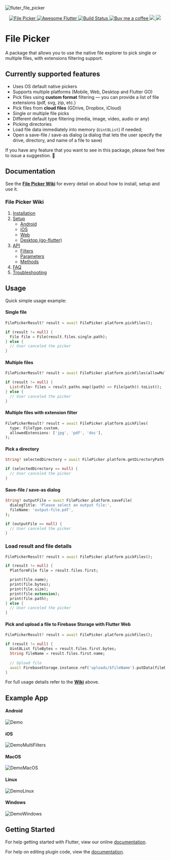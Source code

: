 ![fluter_file_picker](https://user-images.githubusercontent.com/27860743/64064695-b88dab00-cbfc-11e9-814f-30921b66035f.png)
<p align="center">
 <a href="https://pub.dartlang.org/packages/file_picker">
    <img alt="File Picker" src="https://img.shields.io/pub/v/file_picker.svg">
  </a>
 <a href="https://github.com/Solido/awesome-flutter">
    <img alt="Awesome Flutter" src="https://img.shields.io/badge/Awesome-Flutter-blue.svg?longCache=true&style=flat-square">
  </a>
 <a href="https://codemagic.io/apps/5ce89f4a9b46f5000ca89638/5ce89f4a9b46f5000ca89637/latest_build">
    <img alt="Build Status" src="https://api.codemagic.io/apps/5ee2d379c2d4737a756cbd00/5ee2d379c2d4737a756cbcff/status_badge.svg">
  </a>
 <a href="https://www.buymeacoffee.com/gQyz2MR">
    <img alt="Buy me a coffee" src="https://img.shields.io/badge/Donate-Buy%20Me%20A%20Coffee-yellow.svg">
  </a>
  <a href="https://github.com/AnNguyen98/flutter_file_picker/issues"><img src="https://img.shields.io/github/issues/AnNguyen98/flutter_file_picker">
  </a>
  <img src="https://img.shields.io/github/license/AnNguyen98/flutter_file_picker">
  <a href="https://github.com/AnNguyen98/flutter_file_picker/actions/workflows/main.yml">
  </a>
</p>

# File Picker

A package that allows you to use the native file explorer to pick single or multiple files, with extensions filtering support.

## Currently supported features

* Uses OS default native pickers
* Supports multiple platforms (Mobile, Web, Desktop and Flutter GO)
* Pick files using  **custom format** filtering — you can provide a list of file extensions (pdf, svg, zip, etc.)
* Pick files from **cloud files** (GDrive, Dropbox, iCloud)
* Single or multiple file picks
* Different default type filtering (media, image, video, audio or any)
* Picking directories
* Load file data immediately into memory (`Uint8List`) if needed;
* Open a save-file / save-as dialog (a dialog that lets the user specify the drive, directory, and name of a file to save)

If you have any feature that you want to see in this package, please feel free to issue a suggestion. 🎉

## Documentation

See the **[File Picker Wiki](https://github.com/AnNguyen98/flutter_file_picker/wiki)** for every detail on about how to install, setup and use it.

### File Picker Wiki

1. [Installation](https://github.com/AnNguyen98/plugins_flutter_file_picker/wiki/Installation)
2. [Setup](https://github.com/AnNguyen98/plugins_flutter_file_picker/wiki/Setup)
   * [Android](https://github.com/AnNguyen98/plugins_flutter_file_picker/wiki/Setup#android)
   * [iOS](https://github.com/AnNguyen98/plugins_flutter_file_picker/wiki/Setup#ios)
   * [Web](https://github.com/AnNguyen98/flutter_file_picker/wiki/Setup#--web)
   * [Desktop (go-flutter)](https://github.com/AnNguyen98/plugins_flutter_file_picker/wiki/Setup/_edit#desktop-go-flutter)
3. [API](https://github.com/AnNguyen98/plugins_flutter_file_picker/wiki/api)
   * [Filters](https://github.com/AnNguyen98/plugins_flutter_file_picker/wiki/API#filters)
   * [Parameters](https://github.com/AnNguyen98/flutter_file_picker/wiki/API#parameters)
   * [Methods](https://github.com/AnNguyen98/plugins_flutter_file_picker/wiki/API#methods)
4. [FAQ](https://github.com/AnNguyen98/flutter_file_picker/wiki/FAQ)
5. [Troubleshooting](https://github.com/AnNguyen98/flutter_file_picker/wiki/Troubleshooting)

## Usage

Quick simple usage example:

#### Single file

```dart
FilePickerResult? result = await FilePicker.platform.pickFiles();

if (result != null) {
  File file = File(result.files.single.path);
} else {
  // User canceled the picker
}
```

#### Multiple files

```dart
FilePickerResult? result = await FilePicker.platform.pickFiles(allowMultiple: true);

if (result != null) {
  List<File> files = result.paths.map((path) => File(path)).toList();
} else {
  // User canceled the picker
}
```

#### Multiple files with extension filter

```dart
FilePickerResult? result = await FilePicker.platform.pickFiles(
  type: FileType.custom,
  allowedExtensions: ['jpg', 'pdf', 'doc'],
);
```

#### Pick a directory

```dart
String? selectedDirectory = await FilePicker.platform.getDirectoryPath();

if (selectedDirectory == null) {
  // User canceled the picker
}
```

#### Save-file / save-as dialog

```dart
String? outputFile = await FilePicker.platform.saveFile(
  dialogTitle: 'Please select an output file:',
  fileName: 'output-file.pdf',
);

if (outputFile == null) {
  // User canceled the picker
}
```

### Load result and file details

```dart
FilePickerResult? result = await FilePicker.platform.pickFiles();

if (result != null) {
  PlatformFile file = result.files.first;

  print(file.name);
  print(file.bytes);
  print(file.size);
  print(file.extension);
  print(file.path);
} else {
  // User canceled the picker
}
```

#### Pick and upload a file to Firebase Storage with Flutter Web

```dart
FilePickerResult? result = await FilePicker.platform.pickFiles();

if (result != null) {
  Uint8List fileBytes = result.files.first.bytes;
  String fileName = result.files.first.name;
  
  // Upload file
  await FirebaseStorage.instance.ref('uploads/$fileName').putData(fileBytes);
}
```

For full usage details refer to the **[Wiki](https://github.com/AnNguyen98/flutter_file_picker/wiki)** above.

## Example App

#### Android

![Demo](https://github.com/AnNguyen98/flutter_file_picker/blob/master/example/screenshots/example.gif)

#### iOS

![DemoMultiFilters](https://github.com/AnNguyen98/flutter_file_picker/blob/master/example/screenshots/example_ios.gif)

#### MacOS

![DemoMacOS](https://github.com/AnNguyen98/flutter_file_picker/blob/master/example/screenshots/example_macos.png)

#### Linux

![DemoLinux](https://github.com/AnNguyen98/flutter_file_picker/blob/master/example/screenshots/example_linux.png)

#### Windows

![DemoWindows](https://github.com/AnNguyen98/flutter_file_picker/blob/master/example/screenshots/example_windows.png)

## Getting Started

For help getting started with Flutter, view our online
[documentation](https://flutter.io/).

For help on editing plugin code, view the [documentation](https://flutter.io/platform-plugins/#edit-code).
